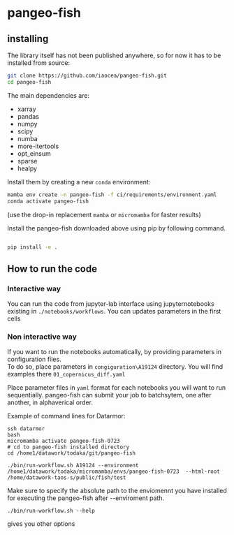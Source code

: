 # pangeo-fish

## installing

The library itself has not been published anywhere, so for now it has to be installed from source:

```sh
git clone https://github.com/iaocea/pangeo-fish.git
cd pangeo-fish
```

The main dependencies are:

- xarray
- pandas
- numpy
- scipy
- numba
- more-itertools
- opt_einsum
- sparse
- healpy

Install them by creating a new `conda` environment:

```sh
mamba env create -n pangeo-fish -f ci/requirements/environment.yaml
conda activate pangeo-fish
```

(use the drop-in replacement `mamba` or `micromamba` for faster results)

Install the pangeo-fish downloaded above using pip by following command.

```sh

pip install -e .
```

## How to run the code

### Interactive way
You can run the code from jupyter-lab interface using jupyternotebooks existing in `./notebooks/workflows`.  You can updates parameters in the first cells


### Non interactive way
If you want to run the notebooks automatically, by providing parameters in configuration files.  
To do so, place parameters in `congiguration\A19124` directory.  You will find examples there `01_copernicus_diff.yaml`

Place parameter files in `yaml` format for each notebooks you will want to run sequentially.  pangeo-fish can submit your job to batchsytem, one after another, in alphaverical order.

Example of command lines for Datarmor:
```
ssh datarmor
bash
micromamba activate pangeo-fish-0723
# cd to pangeo-fish installed directory
cd /home1/datawork/todaka/git/pangeo-fish

./bin/run-workflow.sh A19124 --environment /home1/datawork/todaka/micromamba/envs/pangeo-fish-0723  --html-root /home/datawork-taos-s/public/fish/test  

```

Make sure to specify the absolute path to the enviomennt you have installed for executing the pangeo-fish after --enviroment path.  

```
./bin/run-workflow.sh --help
```
gives you other options

